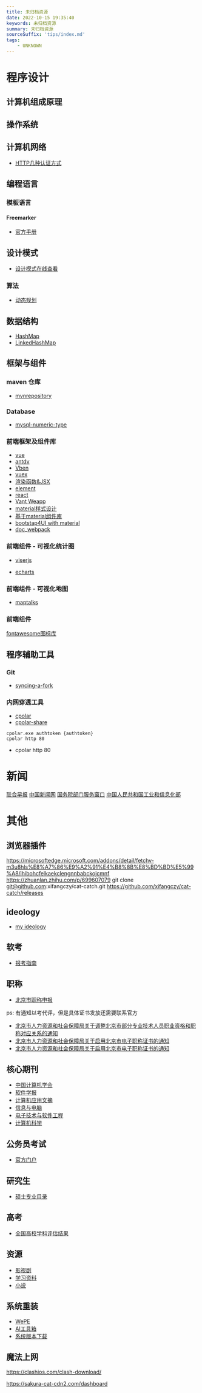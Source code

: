 ```yaml
---
title: 未归档资源
date: 2022-10-15 19:35:40
keywords: 未归档资源
summary: 未归档资源
sourceSuffix: 'tips/index.md'
tags:
    - UNKNOWN
---
```


# 程序设计

## 计算机组成原理

## 操作系统

## 计算机网络

+ [HTTP几种认证方式](https://www.cnblogs.com/xy-ouyang/p/12609387.html#content)

## 编程语言

### 模板语言

#### Freemarker

+ [官方手册](https://freemarker.sourceforge.io/docs/ref_builtins_string.html#ref_builtin_json_string)

## 设计模式

+ [设计模式在线查看](https://refactoring.guru/design-patterns/catalog)

### 算法

+ [动态规划](https://oi-wiki.org/dp/number/)

## 数据结构

+ [HashMap](https://www.jianshu.com/p/dde9b12343c1)
+ [LinkedHashMap](https://www.jianshu.com/p/8f4f58b4b8ab)

## 框架与组件

### maven 仓库

+ [mvnrepository](https://mvnrepository.com/)

### Database

+ [mysql-numeric-type](https://dev.mysql.com/doc/refman/8.0/en/numeric-type-syntax.html)

### 前端框架及组件库

+ [vue](https://cn.vuejs.org/guide/components/slots.html#render-scope)
+ [antdv](https://www.antdv.com/components/select-cn/)
+ [Vben](https://doc.vvbin.cn/components/glob/button.html)
+ [vuex](https://vuex.vuejs.org/zh/installation.html)
+ [渲染函数&JSX](https://v2.cn.vuejs.org/v2/guide/render-function.html)
+ [element](https://element.eleme.cn/2.0/#/zh-CN/component/table)
+ [react](https://react.docschina.org/tutorial/tutorial.html#what-is-react)
+ [Vant Weapp](https://vant-contrib.gitee.io/vant-weapp/#/home)
+ [material样式设计](https://material-io.cn/components?platform=ios)
+ [基于material组件库](https://mui.com/zh/material-ui/react-tree-view/#gmail-clone)
+ [bootstap4UI with material](https://blog.csdn.net/cunjie3951/article/details/106903222/)
+ [doc_webpack](https://www.w3cschool.cn/doc_webpack/webpack-loaders-sass-loader.html)

### 前端组件 - 可视化统计图

+ [viserjs](https://viserjs.gitee.io/)

+ [echarts](https://echarts.apache.org/examples/zh/index.html)

### 前端组件 - 可视化地图

+ [maptalks](https://maptalks.org/maptalks.js/api/0.x/ImageLayer.html)

### 前端组件

[fontawesome图标库](http://www.fontawesome.com.cn/faicons/)

## 程序辅助工具

### Git

+ [syncing-a-fork](https://docs.github.com/en/pull-requests/collaborating-with-pull-requests/working-with-forks/syncing-a-fork)

### 内网穿透工具

+ [cpolar](https://dashboard.cpolar.com/get-started)
+ [cpolar-share](https://i.cpolar.com/m/4iCU)
```shell
cpolar.exe authtoken {authtoken}
cpolar http 80
```
+ cpolar http 80

# 新闻

[联合早报](https://www.zaobao.com/)
[中国新闻网](https://www.chinanews.com/)
[国务院部门服务窗口](https://gjzwfw.www.gov.cn/col/col485/index.html)
[中国人民共和国工业和信息化部](https://www.miit.gov.cn/)

# 其他

## 浏览器插件

https://microsoftedge.microsoft.com/addons/detail/fetchv-m3u8hls%E8%A7%86%E9%A2%91%E4%B8%8B%E8%BD%BD%E5%99%A8/ihibohcfelkaekclengnnbabckojcmnf
https://zhuanlan.zhihu.com/p/699607079
git clone git@github.com:xifangczy/cat-catch.git
https://github.com/xifangczy/cat-catch/releases

## ideology

+ [my ideology](/ideology)

## 软考

+ [报考指南](https://www.ruankao.org.cn/platform)

## 职称

+ [北京市职称申报](https://fuwu.rsj.beijing.gov.cn/pingshen/main#)

ps: 有通知以考代评，但是具体证书发放还需要联系官方

+ [北京市人力资源和社会保障局关于调整北京市部分专业技术人员职业资格和职称对应关系的通知](https://www.beijing.gov.cn/zhengce/zczt/zcwjhb/zczdgg/zhzdzc/202311/t20231116_3302868.html)
+ [北京市人力资源和社会保障局关于启用北京市电子职称证书的通知](https://www.beijing.gov.cn/zhengce/zczt/zcwjhb/zczdgg/zhzdzc/202102/t20210205_2278132.html)
+ [北京市人力资源和社会保障局关于启用北京市电子职称证书的通知](https://banshi.beijing.gov.cn/tzgg/202102/t20210208_426813.html)

## 核心期刊

+ [中国计算机学会](https://www.ccf.org.cn/)
+ [软件学报](https://www.jos.org.cn/jos/home)
+ [计算机应用文摘](http://jsjyywz.ijournals.cn/)
+ [信息与电脑](http://www.xinxidiannao.com/)
+ [电子技术与软件工程](https://es.ejournal.org.cn/homeNav)
+ [计算机科学](https://www.jsjkx.com/CN/1002-137X/home.shtml)

## 公务员考试

+ [官方门户](http://bm.scs.gov.cn/pp/gkweb/core/web/ui/business/home/gkhome.html)

## 研究生

+ [硕士专业目录](https://yz.chsi.com.cn/zsml/zyfx_search.jsp)

## 高考

+ [全国高校学科评估结果](https://www.cdgdc.edu.cn/dslxkpgjggb/index.htm)

## 资源

+ [影视剧](https://sou.s.sou.soushuju.cn/)
+ [学习资料](http://wan.xue.wanxuege.shop/)
+ [小说](https://wanyueshuwu.com/)

## 系统重装

+ [WePE](https://www.wepe.com.cn/download.html)
+ [AI工具箱](https://ai-bot.cn/?utm_source=wepe)
+ [系统版本下载](https://msdn.itellyou.cn/)

## 魔法上网

https://clashios.com/clash-download/

https://sakura-cat-cdn2.com/dashboard